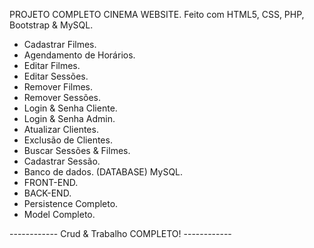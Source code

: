 PROJETO COMPLETO CINEMA WEBSITE.
Feito com HTML5, CSS, PHP, Bootstrap & MySQL. 
- Cadastrar Filmes.
- Agendamento de Horários.
- Editar Filmes.
- Editar Sessões.
- Remover Filmes.
- Remover Sessões.
- Login & Senha Cliente.
- Login & Senha Admin.
- Atualizar Clientes.
- Exclusão de Clientes.
- Buscar Sessões & Filmes.
- Cadastrar Sessão.
- Banco de dados. (DATABASE) MySQL.
- FRONT-END.
- BACK-END.
- Persistence Completo.
- Model Completo.



 ------------ Crud & Trabalho COMPLETO! ------------
